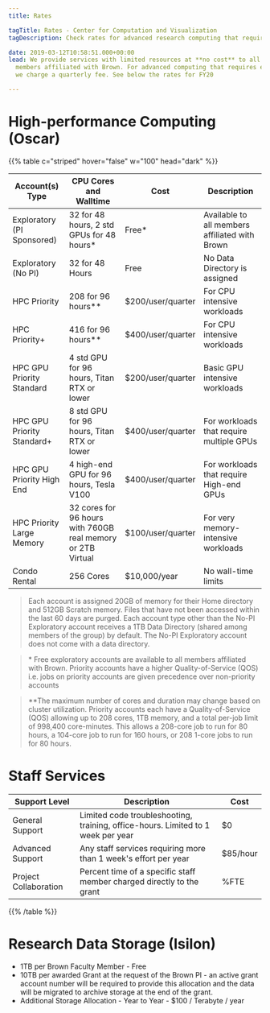 ```yaml
---
title: Rates

tagTitle: Rates - Center for Computation and Visualization
tagDescription: Check rates for advanced research computing that require extra resources.

date: 2019-03-12T10:58:51.000+00:00
lead: We provide services with limited resources at **no cost** to all
  members affiliated with Brown. For advanced computing that requires extra resources,
  we charge a quarterly fee. See below the rates for FY20

---
```

# High-performance Computing (Oscar)

{{% table c="striped" hover="false" w="100" head="dark" %}}

| Account(s) Type | CPU Cores and Walltime | Cost | Description |
| --- | --- | --- | --- |
| Exploratory (PI Sponsored) | 32 for 48 hours, 2 std GPUs for 48 hours* | Free* | Available to all members affiliated with Brown |
| Exploratory (No PI) | 32 for 48 Hours | Free | No Data Directory is assigned |
| HPC Priority |208 for 96 hours** | $200/user/quarter | For CPU intensive workloads |
| HPC Priority+ | 416 for 96 hours** | $400/user/quarter | For CPU intensive workloads |
| HPC GPU Priority Standard | 4 std GPU for 96 hours, Titan RTX or lower | $200/user/quarter | Basic GPU intensive workloads |
| HPC GPU Priority Standard+ | 8 std GPU for 96 hours, Titan RTX or lower | $400/user/quarter | For workloads that require multiple GPUs
| HPC GPU Priority High End | 4 high-end GPU for 96 hours, Tesla V100 | $400/user/quarter | For workloads that require High-end GPUs
| HPC Priority Large Memory | 32 cores for 96 hours with 760GB real memory or 2TB Virtual | $100/user/quarter | For very memory-intensive workloads
| Condo Rental | 256 Cores | $10,000/year | No wall-time limits |

> Each account is assigned 20GB of memory for their Home directory and 512GB Scratch memory. Files that have not been accessed within the last 60 days are purged. Each account type other than the No-PI Exploratory account receives
a 1TB Data Directory (shared among members of the group) by default. The No-PI
Exploratory account does not come with a data directory.

> \* Free exploratory accounts are available to all members affiliated with Brown. Priority accounts have a higher Quality-of-Service (QOS) i.e. jobs on priority accounts are
given precedence over non-priority accounts

> \**The maximum number of cores and duration may change based on cluster utilization. Priority accounts each have a Quality-of-Service (QOS) allowing up to 208 cores, 1TB memory, and a total per-job limit of 998,400 core-minutes. This allows a 208-core job to run for 80 hours, a 104-core job to run for 160 hours, or 208 1-core jobs to run for 80 hours.

# Staff Services
| Support Level | Description | Cost |
| --- | --- | --- |
| General Support | Limited code troubleshooting, training, office-hours. Limited to 1 week per year | $0
| Advanced Support | Any staff services requiring more than 1 week's effort per year | $85/hour |
| Project Collaboration | Percent time of a specific staff member charged directly to the grant | %FTE |

{{% /table %}}

# Research Data Storage (Isilon)

* 1TB per Brown Faculty Member - Free
* 10TB per awarded Grant at the request of the Brown PI - an active grant account number will be required to provide this allocation and the data will be migrated to archive storage at the end of the grant.
* Additional Storage Allocation - Year to Year - $100 / Terabyte / year
